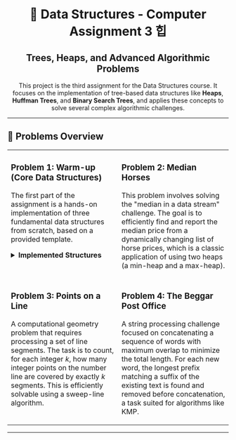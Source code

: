 <div align="center">
  <h1>
    🌳 Data Structures - Computer Assignment 3 힙
  </h1>
  <h2>
    Trees, Heaps, and Advanced Algorithmic Problems
  </h2>
  <p>
    This project is the third assignment for the Data Structures course. It focuses on the implementation of tree-based data structures like <strong>Heaps</strong>, <strong>Huffman Trees</strong>, and <strong>Binary Search Trees</strong>, and applies these concepts to solve several complex algorithmic challenges.
  </p>
</div>

<hr>

## 🚀 Problems Overview

<table>
  <tr>
    <td valign="top" width="50%">
      <h3>
        Problem 1: Warm-up (Core Data Structures)
      </h3>
      <p>
        The first part of the assignment is a hands-on implementation of three fundamental data structures from scratch, based on a provided template.
      </p>
      <details>
        <summary>
          <strong>Implemented Structures</strong>
        </summary>
        <ul>
          <li>
            <strong>Min-Heap</strong>: With core operations like <code>heap_push</code>, <code>heap_pop</code>, <code>bubble_up</code>, <code>bubble_down</code>, and required error handling.
          </li>
          <li>
            <strong>Huffman Tree</strong>: Capable of being built from character frequencies or directly from a text to calculate compressed length.
          </li>
          <li>
            <strong>Binary Search Tree (BST)</strong>: Including <code>insert</code> and three traversal methods: <code>preorder</code>, <code>inorder</code>, and <code>postorder</code>.
          </li>
        </ul>
      </details>
    </td>
    <td valign="top" width="50%">
      <h3>
        Problem 2: Median Horses
      </h3>
      <p>
        This problem involves solving the "median in a data stream" challenge. The goal is to efficiently find and report the median price from a dynamically changing list of horse prices, which is a classic application of using two heaps (a min-heap and a max-heap).
      </p>
    </td>
  </tr>
  <tr>
    <td valign="top" width="50%">
      <h3>
        Problem 3: Points on a Line
      </h3>
      <p>
        A computational geometry problem that requires processing a set of line segments. The task is to count, for each integer <em>k</em>, how many integer points on the number line are covered by exactly <em>k</em> segments. This is efficiently solvable using a sweep-line algorithm.
      </p>
    </td>
    <td valign="top" width="50%">
      <h3>
        Problem 4: The Beggar Post Office
      </h3>
      <p>
        A string processing challenge focused on concatenating a sequence of words with maximum overlap to minimize the total length. For each new word, the longest prefix matching a suffix of the existing text is found and removed before concatenation, a task suited for algorithms like KMP.
      </p>
    </td>
  </tr>
</table>

<hr>

